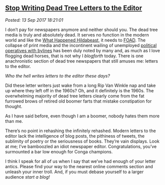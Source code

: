 
[Stop Writing Dead 
Tree Letters to the Editor](http://analyzethedatanotthedrivel.org/2017/09/13/stop-writing-dead-tree-letters-to-the-editor/)
---------------------------------------------------------------------------------------------------------------------------

*Posted: 13 Sep 2017 18:21:01*

I don’t pay for newspapers anymore and neither should you. The dead tree
media is truly and absolutely dead. It serves no function in the modern
world and like the [What Happened
Hildabeast](https://www.youtube.com/watch?v=yzDHHMWDC_k), it needs to
[FOAD](https://www.acronymfinder.com/FOAD.html). The collapse of print
media and the incontinent wailing of unemployed [political operatives
with
bylines](http://smallestminority.blogspot.com/2015/07/quote-of-day-democratic-operatives-with.html)
has been duly noted by many and, as much as I love flogging dead horses,
that is not why I *blogforth* today. There is one anachronistic section
of dead tree newspapers that still amuses me: letters to the editor.

*Who the hell writes letters to the editor these days?*

Did these letter writers just wake from a long Rip Van Winkle nap and
take up where they left off in the 1960s? Oh, and it definitely is the
1960s. The overwhelming majority of dead tree letters clearly come from
the fat furrowed brows of retired old boomer farts that mistake
constipation for thought.

As I have said before, even though I am a boomer, nobody hates them more
than me.

There’s no point in rehashing the infinitely rehashed. Modern letters to
the editor lack the intelligence of blog posts, the pithiness of tweets,
the sublimity of poetry or the seriousness of books. They’re vain
displays. Look at me; I’ve bamboozled an idiot newspaper editor.
Congratulations, you’ve surmounted a bar low enough for Conga champions.

I think I speak for all of us when I say that we’ve had enough of your
letter antics. Please find your way to the nearest online comments
section and unleash your inner troll. And, if you must debase yourself
to a larger audience *start a blog!*
